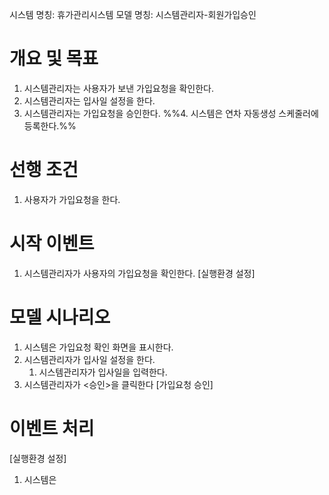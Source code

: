 시스템 명칭: 휴가관리시스템
모델 명칭: 시스템관리자-회원가입승인

# 개요 및 목표
1. 시스템관리자는 사용자가 보낸 가입요청을 확인한다.
2. 시스템관리자는 입사일 설정을 한다.
3. 시스템관리자는 가입요청을 승인한다.
%%4. 시스템은 연차 자동생성 스케줄러에 등록한다.%%

# 선행 조건
1. 사용자가 가입요청을 한다.

# 시작 이벤트
1. 시스템관리자가 사용자의 가입요청을 확인한다. [실행환경 설정]

# 모델 시나리오
1. 시스템은 가입요청 확인 화면을 표시한다.
2. 시스템관리자가 입사일 설정을 한다.
	1. 시스템관리자가 입사일을 입력한다.
3. 시스템관리자가 <승인>을 클릭한다 [가입요청 승인]

# 이벤트 처리
[실행환경 설정]
1. 시스템은 